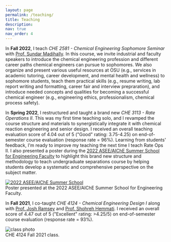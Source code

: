 ```yaml
---
layout: page
permalink: /teaching/
title: Teaching
description:
nav: true
nav_order: 4
---
```


In **Fall 2022**, I teach *CHE 2581 - Chemical Engineering Sophomore Seminar* with [Prof. Sundar Madihally](https://ceat.okstate.edu/che/faculty-staff/sundar-madihally.html). In this course, we invite industrial and faculty speakers to introduce the chemical engineering profession and different career paths chemical engineers can pursue to sophomores. We also organize and present various useful resources at OSU (e.g., services in academic tutoring, career development, and mental health and wellness) to sophomore students, teach them practical skills (e.g., resume writing, lab report writing and formatting, career fair and interview prepraration), and introduce needed concepts and qualities for becoming a successful chemical engineer (e.g., engineering ethics, professionalism, chemical process safety).

In **Spring 2022**, I restructured and taught a brand new *CHE 3113 - Rate Operations II*. This was my first time teaching solo, and I revamped the course structure and materials to synergistically integrate it with chemical reaction engineering and senior design. I received an overall teaching evaluation score of 4.04 out of 5 ("Good" rating: 3.75-4.25) on end-of-semester course evaluation (response rate = 96%). Learning from students' feedback, I'm ready to improve my teaching the next time I teach Rate Ops II. I also presented a poster during the [2022 ASEE/AIChE Summer School for Engineering Faculty](https://www.aiche.org/conferences/faculty-chemical-engineering-summer-school/2022) to highlight this brand new structure and methodology to teach undergraduate separations course by helping students develop a systematic and comprehensive perspective on the subject matter.

<div class="row">
    <div class="col mt-3 mt-md-0">
    </div>
    <div class="col-10 mt-3 mt-md-0">
        <a href="{{ '/assets/pdf/Course/2022_summer_school.pdf'| relative_url }}" target="_blank">
            <img class="img-fluid" src="{{ '/assets/pdf/Course/2022_summer_school.pdf'| relative_url }}" alt="2022 ASEE/AIChE Summer School"/>
        </a>
    </div>
    <div class="col mt-3 mt-md-0">
    </div>
</div>
<div class="caption">
    Poster presented at the 2022 ASEE/AIChE Summer School for Engineering Faculty.
</div>

In **Fall 2021**, I co-taught *CHE 4124 - Chemical Engineering Design I* along with [Prof. Josh Ramsey](https://ceat.okstate.edu/che/faculty-staff/josh-ramsey.html) and [Prof. Shohreh Hemmati](https://ceat.okstate.edu/che/faculty-staff/shohreh-hemmati.html). I received an overall score of 4.47 out of 5 ("Excellent" rating: >4.25/5) on end-of-semester course evaluation (response rate = 93%).

<div class="row">
    <div class="col mt-3 mt-md-0">
    </div>
    <div class="col-8 mt-3 mt-md-0">
        <img class="img-fluid" src="{{ '/assets/img/che4124_class.jpg'| relative_url }}" alt="class photo"/>
    </div>
    <div class="col mt-3 mt-md-0">
    </div>
</div>
<div class="caption">
    CHE 4124 Fall 2021 class.
</div>

<!-- For now, this page is assumed to be a static description of your courses. You can convert it to a collection similar to `_projects/` so that you can have a dedicated page for each course.

Organize your courses by years, topics, or universities, however you like! -->
